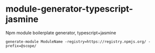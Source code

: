 # module-generator-typescript-jasmine
Npm module boilerplate generator, typescript+jasmine

`generate-module ModuleName -registry=https://registry.npmjs.org/ -prefix=@scope/`